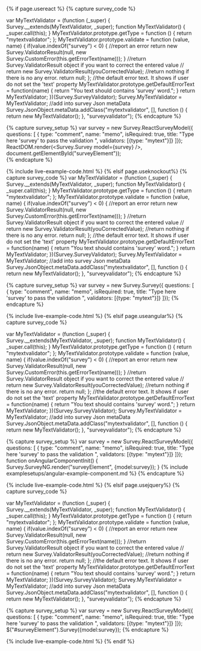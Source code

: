 {% if page.usereact %}
{% capture survey_code %}

var MyTextValidator = (function (_super) {
    Survey.__extends(MyTextValidator, _super);
    function MyTextValidator() {
        _super.call(this);
    }
    MyTextValidator.prototype.getType = function () { return "mytextvalidator"; };
    MyTextValidator.prototype.validate = function (value, name) {
        if(value.indexOf("survey") < 0) {
            //report an error
            return new Survey.ValidatorResult(null, new Survey.CustomError(this.getErrorText(name)));
        }
        //return Survey.ValidatorResult object if you want to correct the entered value
        // return new Survey.ValidatorResult(youCorrectedValue);
        //return nothing if there is no any error.
        return null;
    };
    //the default error text. It shows if user do not set the 'text' property
    MyTextValidator.prototype.getDefaultErrorText = function(name) {
        return "You text should contains 'survey' word.";
    }
    return MyTextValidator;
})(Survey.SurveyValidator);
Survey.MyTextValidator = MyTextValidator;
//add into survey Json metaData
Survey.JsonObject.metaData.addClass("mytextvalidator", [], function () { return new MyTextValidator(); }, "surveyvalidator");
{% endcapture %}

{% capture survey_setup %}
var survey = new Survey.ReactSurveyModel({
        questions: [
                { type: "comment",  name: "memo", isRequired: true,
                title: "Type here 'survey' to pass the validation ",
                validators: [{type: "mytext"}]}
            ]});
ReactDOM.render(<Survey.Survey model={survey} />, document.getElementById("surveyElement"));            
{% endcapture %}

{% include live-example-code.html %}
{% elsif page.useknockout%}
{% capture survey_code %}
var MyTextValidator = (function (_super) {
    Survey.__extends(MyTextValidator, _super);
    function MyTextValidator() {
        _super.call(this);
    }
    MyTextValidator.prototype.getType = function () { return "mytextvalidator"; };
    MyTextValidator.prototype.validate = function (value, name) {
        if(value.indexOf("survey") < 0) {
            //report an error
            return new Survey.ValidatorResult(null, new Survey.CustomError(this.getErrorText(name)));
        }
        //return Survey.ValidatorResult object if you want to correct the entered value
        // return new Survey.ValidatorResult(youCorrectedValue);
        //return nothing if there is no any error.
        return null;
    };
    //the default error text. It shows if user do not set the 'text' property
    MyTextValidator.prototype.getDefaultErrorText = function(name) {
        return "You text should contains 'survey' word.";
    }
    return MyTextValidator;
})(Survey.SurveyValidator);
Survey.MyTextValidator = MyTextValidator;
//add into survey Json metaData
Survey.JsonObject.metaData.addClass("mytextvalidator", [], function () { return new MyTextValidator(); }, "surveyvalidator");
{% endcapture %}

{% capture survey_setup %}
var survey = new Survey.Survey({
        questions: [
                { type: "comment",  name: "memo", isRequired: true,
                title: "Type here 'survey' to pass the validation ",
                validators: [{type: "mytext"}]}
            ]});
{% endcapture %}

{% include live-example-code.html %}
{% elsif page.useangular%}
{% capture survey_code %}

var MyTextValidator = (function (_super) {
    Survey.__extends(MyTextValidator, _super);
    function MyTextValidator() {
        _super.call(this);
    }
    MyTextValidator.prototype.getType = function () { return "mytextvalidator"; };
    MyTextValidator.prototype.validate = function (value, name) {
        if(value.indexOf("survey") < 0) {
            //report an error
            return new Survey.ValidatorResult(null, new Survey.CustomError(this.getErrorText(name)));
        }
        //return Survey.ValidatorResult object if you want to correct the entered value
        // return new Survey.ValidatorResult(youCorrectedValue);
        //return nothing if there is no any error.
        return null;
    };
    //the default error text. It shows if user do not set the 'text' property
    MyTextValidator.prototype.getDefaultErrorText = function(name) {
        return "You text should contains 'survey' word.";
    }
    return MyTextValidator;
})(Survey.SurveyValidator);
Survey.MyTextValidator = MyTextValidator;
//add into survey Json metaData
Survey.JsonObject.metaData.addClass("mytextvalidator", [], function () { return new MyTextValidator(); }, "surveyvalidator");
{% endcapture %}

{% capture survey_setup %}
var survey = new Survey.ReactSurveyModel({
        questions: [
                { type: "comment",  name: "memo", isRequired: true,
                title: "Type here 'survey' to pass the validation ",
                validators: [{type: "mytext"}]}
            ]});
function onAngularComponentInit() {
    Survey.SurveyNG.render("surveyElement", {model:survey});
}
{% include examplesetups/angular-example-component.md %}
{% endcapture %}

{% include live-example-code.html %}
{% elsif page.usejquery%}
{% capture survey_code %}

var MyTextValidator = (function (_super) {
    Survey.__extends(MyTextValidator, _super);
    function MyTextValidator() {
        _super.call(this);
    }
    MyTextValidator.prototype.getType = function () { return "mytextvalidator"; };
    MyTextValidator.prototype.validate = function (value, name) {
        if(value.indexOf("survey") < 0) {
            //report an error
            return new Survey.ValidatorResult(null, new Survey.CustomError(this.getErrorText(name)));
        }
        //return Survey.ValidatorResult object if you want to correct the entered value
        // return new Survey.ValidatorResult(youCorrectedValue);
        //return nothing if there is no any error.
        return null;
    };
    //the default error text. It shows if user do not set the 'text' property
    MyTextValidator.prototype.getDefaultErrorText = function(name) {
        return "You text should contains 'survey' word.";
    }
    return MyTextValidator;
})(Survey.SurveyValidator);
Survey.MyTextValidator = MyTextValidator;
//add into survey Json metaData
Survey.JsonObject.metaData.addClass("mytextvalidator", [], function () { return new MyTextValidator(); }, "surveyvalidator");
{% endcapture %}

{% capture survey_setup %}
var survey = new Survey.ReactSurveyModel({
        questions: [
                { type: "comment",  name: "memo", isRequired: true,
                title: "Type here 'survey' to pass the validation ",
                validators: [{type: "mytext"}]}
            ]});
$("#surveyElement").Survey({model:survey});
{% endcapture %}

{% include live-example-code.html %}
{% endif %}
